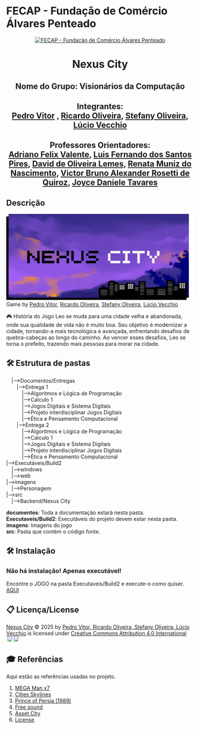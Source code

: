 
# FECAP - Fundação de Comércio Álvares Penteado

<p align="center">
      <a href="https://www.fecap.br/">
        <img src="https://encrypted-tbn0.gstatic.com/images?q=tbn:ANd9GcRhZPrRa89Kma0ZZogxm0pi-tCn_TLKeHGVxywp-LXAFGR3B1DPouAJYHgKZGV0XTEf4AE&usqp=CAU" 
             alt="FECAP - Fundação de Comércio Álvares Penteado" 
             border="0">
      </a>
</p>

<h1><p align="center"> Nexus City</h1>

## <p align="center"> Nome do Grupo: Visionários da Computação

## <p align="center"> Integrantes: <br/> <a href="https://www.linkedin.com/in/pedro-vitor-149051349/">Pedro Vitor</a> , <a href="https://www.linkedin.com/in/ricardo-santos-6b92b4346/">Ricardo Oliveira</a>, <a href="http://www.linkedin.com/in/stefanysocubertino">Stefany Oliveira</a>, <a href="https://br.linkedin.com/in/lucio-vecchio">Lúcio Vecchio</a> 

## <p align="center"> Professores Orientadores: <br/> <a href="https://www.linkedin.com/in/adriano-valente-534576135/">Adriano Felix Valente</a>, <a href="https://www.linkedin.com/in/luisspires/?originalSubdomain=br">Luis Fernando dos Santos Pires</a>, <a href="https://www.linkedin.com/in/dolemes/">David de Oliveira Lemes</a>, <a href="https://www.linkedin.com/in/remuniz/">Renata Muniz do Nascimento</a>, <a href="https://www.linkedin.com/in/victorbarq/">Victor Bruno Alexander Rosetti de Quiroz</a>, <a href="https://www.linkedin.com/school/fecap/posts/?feedView=all">Joyce Daniele Tavares</a>

## Descrição

<p align="center">

 <img src="https://github.com/2025-1-MCC1/Projeto8/blob/main/Imagens/NEXUS%20CITY.png?raw=true" alt="NOME DO JOGO" border="0"> Game by <a href="https://www.linkedin.com/in/pedro-vitor-149051349/">Pedro Vitor</a>, <a href="https://www.linkedin.com/in/ricardo-santos-6b92b4346/">Ricardo Oliveira</a>, <a href="http://www.linkedin.com/in/stefanysocubertino">Stefany Oliveira</a>, <a href="https://br.linkedin.com/in/lucio-vecchio">Lúcio Vecchio</a> 
</p>



🎮
História do Jogo 
Leo se muda para uma cidade velha e abandonada, onde sua qualidade de vida não é muito boa. Seu objetivo é modernizar a cidade, tornando-a mais tecnológica e avançada, enfrentando desafios de quebra-cabeças ao longo do caminho. Ao vencer esses desafios, Leo se torna o prefeito, trazendo mais pessoas para morar na cidade.

## 🛠 Estrutura de pastas

&emsp;|-->Documentos/Entregas<br>
&emsp;&emsp;|-->Entrega 1 <br>
&emsp;&emsp;&emsp;|-->Algoritmos e Lógica de Programação <br>
&emsp;&emsp;&emsp;|-->Calculo 1 <br>
&emsp;&emsp;&emsp;|-->Jogos Digitais e Sistema Digitais <br>
&emsp;&emsp;&emsp;|-->Projeto interdisciplinar Jogos Digitais <br>
&emsp;&emsp;&emsp;|-->Ética e Pensamento Computacional <br>
&emsp;&emsp;|-->Entrega 2 <br>
&emsp;&emsp;&emsp;|-->Algoritmos e Lógica de Programação <br>
&emsp;&emsp;&emsp;|-->Calculo 1 <br>
&emsp;&emsp;&emsp;|-->Jogos Digitais e Sistema Digitais <br>
&emsp;&emsp;&emsp;|-->Projeto interdisciplinar Jogos Digitais <br>
&emsp;&emsp;&emsp;|-->Ética e Pensamento Computacional <br>
|-->Executáveis/Build2<br>
&emsp;|-->windows<br>
&emsp;|-->web<br>
|-->imagens<br>
&emsp;|-->Personagem <br>
|-->src<br>
&emsp;|-->Backend/Nexus City<br>

<b>documentos</b>: Toda a documentação estará nesta pasta.<br>
<b>Executaveis/Build2</b>: Executáveis do projeto devem estar nesta pasta.<br>
<b>imagens</b>: Imagens do jogo <br>
<b>src</b>: Pasta que contém o código fonte.<br>

## 🛠 Instalação

<h3>Não há instalação! Apenas executável!</h3>
Encontre o JOGO na pasta Executaveis/Build2 e execute-o como quiser. <a href="https://github.com/2025-1-MCC1/Projeto8/tree/main/Executaveis/Build2">AQUI</a>


## 📋 Licença/License

<a href="https://github.com/2025-1-MCC1/Projeto8">Nexus City</a> © 2025 by <a href="https://github.com/2025-1-MCC1/Projeto8"> Pedro Vitor, Ricardo Oliveira, Stefany Oliveira, Lúcio Vecchio</a> is licensed under <a href="https://creativecommons.org/licenses/by/4.0/">Creative Commons Attribution 4.0 International</a>
<br/><img src="https://mirrors.creativecommons.org/presskit/icons/cc.svg" style="max-width: 1em;max-height:1em;margin-left: .2em;"><img src="https://mirrors.creativecommons.org/presskit/icons/by.svg" style="max-width: 1em;max-height:1em;margin-left: .2em;">

## 🎓 Referências

Aqui estão as referências usadas no projeto.

1. <a href="https://pt.wikipedia.org/wiki/Mega_Man_X7">MEGA Man x7</a>
2. <a href="https://store.epicgames.com/pt-BR/p/cities-skylines">Cities Skylines</a>
3. <a href="https://pt.wikipedia.org/wiki/Prince_of_Persia_(jogo_eletr%C3%B4nico_de_1989)">Prince of Persia (1989)</a>
3. <a href="https://freesound.org/">Free sound</a>
4. <a href="https://assetstore.unity.com/packages/3d/environments/urban/free-low-poly-simple-urban-city-3d-asset-pack-239474"> Asset City</a>
5. <a href="https://creativecommons.org/share-your-work/">License</a>
